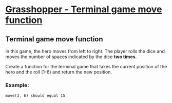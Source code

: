 # [Grasshopper - Terminal game move function](https://www.codewars.com/kata/grasshopper-terminal-game-move-function "563a631f7cbbc236cf0000c2")

## Terminal game move function

In this game, the hero moves from left to right. The player rolls the dice and moves the number of spaces indicated by the dice **two times**.

Create a function for the terminal game that takes the current position of the hero and the roll (1-6) and return the new position.

### Example:
```
move(3, 6) should equal 15
```